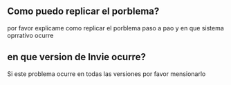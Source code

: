 ## Como puedo replicar el porblema?
por favor explicame como replicar el porblema paso a pao y en que sistema oprrativo ocurre
## en que version de Invie ocurre?
Si este problema ocurre en todas las versiones por favor mensionarlo
